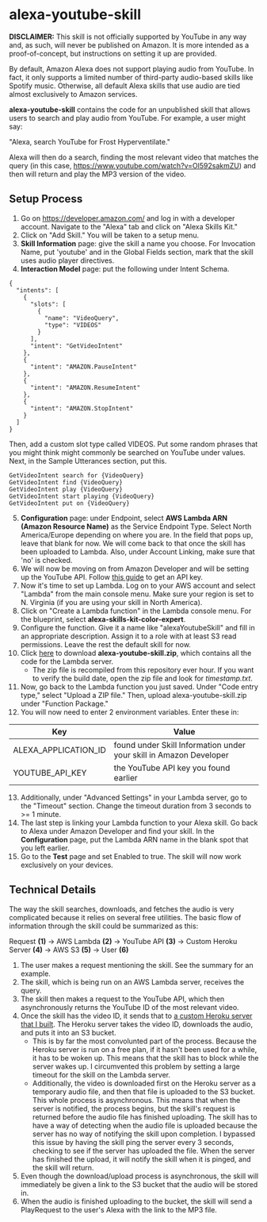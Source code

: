 # alexa-youtube-skill

__DISCLAIMER:__ This skill is not officially supported by YouTube in any way and, as such, will never be published on Amazon. It is more intended as a proof-of-concept, but instructions on setting it up are provided.

By default, Amazon Alexa does not support playing audio from YouTube. In fact, it only supports a limited number of third-party audio-based skills like Spotify music. Otherwise, all default Alexa skills that use audio are tied almost exclusively to Amazon services.

__alexa-youtube-skill__ contains the code for an unpublished skill that allows users to search and play audio from YouTube. For example, a user might say:

"Alexa, search YouTube for Frost Hyperventilate." 

Alexa will then do a search, finding the most relevant video that matches the query (in this case, https://www.youtube.com/watch?v=Ol592sakmZU) and then will return and play the MP3 version of the video.

## Setup Process

1. Go on https://developer.amazon.com/ and log in with a developer account. Navigate to the "Alexa" tab and click on "Alexa Skills Kit."
2. Click on "Add Skill." You will be taken to a setup menu. 
3. __Skill Information__ page: give the skill a name you choose. For Invocation Name, put 'youtube' and in the Global Fields section, mark that the skill uses audio player directives.
4. __Interaction Model__ page: put the following under Intent Schema. 
```
{
  "intents": [
    {
      "slots": [
        {
          "name": "VideoQuery",
          "type": "VIDEOS"
        }
      ],
      "intent": "GetVideoIntent"
    },
    {
      "intent": "AMAZON.PauseIntent"
    },
    {
      "intent": "AMAZON.ResumeIntent"
    },
    {
      "intent": "AMAZON.StopIntent"
    }
  ]
}
```
Then, add a custom slot type called VIDEOS. Put some random phrases that you might think might commonly be searched on YouTube under values. Next, in the Sample Utterances section, put this.
```
GetVideoIntent search for {VideoQuery}
GetVideoIntent find {VideoQuery}
GetVideoIntent play {VideoQuery}
GetVideoIntent start playing {VideoQuery}
GetVideoIntent put on {VideoQuery}
```
5. __Configuration__ page: under Endpoint, select __AWS Lambda ARN (Amazon Resource Name)__ as the Service Endpoint Type. Select North America/Europe depending on where you are. In the field that pops up, leave that blank for now. We will come back to that once the skill has been uploaded to Lambda. Also, under Account Linking, make sure that 'no' is checked.
6. We will now be moving on from Amazon Developer and will be setting up the YouTube API. Follow [this guide](https://developers.google.com/youtube/v3/getting-started) to get an API key.
7. Now it's time to set up Lambda. Log on to your AWS account and select "Lambda" from the main console menu. Make sure your region is set to N. Virginia (if you are using your skill in North America). 
8. Click on "Create a Lambda function" in the Lambda console menu. For the blueprint, select __alexa-skills-kit-color-expert__.
9. Configure the function. Give it a name like "alexaYoutubeSkill" and fill in an appropriate description. Assign it to a role with at least S3 read permissions. Leave the rest the default skill for now.
10. Click [here](https://s3-us-west-1.amazonaws.com/alexa-youtube-skill/lambda/alexa-youtube-skill.zip) to download __alexa-youtube-skill.zip__, which contains all the code for the Lambda server. 
      * The zip file is recompiled from this repository ever hour. If you want to verify the build date, open the zip file and look for _timestamp.txt_.
11. Now, go back to the Lambda function you just saved. Under "Code entry type," select "Upload a ZIP file." Then, upload alexa-youtube-skill.zip under "Function Package." 
12. You will now need to enter 2 environment variables. Enter these in:

| Key                  | Value                                                               |
| -------------------- | ------------------------------------------------------------------- |
| ALEXA_APPLICATION_ID | found under Skill Information under your skill in Amazon Developer  |
| YOUTUBE_API_KEY      | the YouTube API key you found earlier                               |
  
13. Additionally, under "Advanced Settings" in your Lambda server, go to the "Timeout" section. Change the timeout duration from 3 seconds to >= 1 minute.
14. The last step is linking your Lambda function to your Alexa skill. Go back to Alexa under Amazon Developer and find your skill. In the __Configuration__ page, put the Lambda ARN name in the blank spot that you left earlier.
15. Go to the __Test__ page and set Enabled to true. The skill will now work exclusively on your devices.

## Technical Details

The way the skill searches, downloads, and fetches the audio is very complicated because it relies on several free utilities. The basic flow of information through the skill could be summarized as this:

Request __(1)__ -> AWS Lambda __(2)__ -> YouTube API __(3)__ -> Custom Heroku Server __(4)__ -> AWS S3 __(5)__ -> User __(6)__

1. The user makes a request mentioning the skill. See the summary for an example.
2. The skill, which is being run on an AWS Lambda server, receives the query.
3. The skill then makes a request to the YouTube API, which then asynchronously returns the YouTube ID of the most relevant video. 
4. Once the skill has the video ID, it sends that to [a custom Heroku server that I built](https://github.com/dmhacker/dmhacker-youtube). The Heroku server takes the video ID, downloads the audio, and puts it into an S3 bucket. 
    * This is by far the most convolunted part of the process. Because the Heroku server is run on a free plan, if it hasn't been used for a while, it has to be woken up. This means that the skill has to block while the server wakes up. I circumvented this problem by setting a large timeout for the skill on the Lambda server.
    * Additionally, the video is downloaded first on the Heroku server as a temporary audio file, and then that file is uploaded to the S3 bucket. This whole process is asynchronous. This means that when the server is notified, the process begins, but the skill's request is returned before the audio file has finished uploading. The skill has to have a way of detecting when the audio file is uploaded because the server has no way of notifying the skill upon completion. I bypassed this issue by having the skill ping the server every 3 seconds, checking to see if the server has uploaded the file. When the server has finished the upload, it will notify the skill when it is pinged, and the skill will return.
5. Even though the download/upload process is asynchronous, the skill will immediately be given a link to the S3 bucket that the audio will be stored in. 
6. When the audio is finished uploading to the bucket, the skill will send a PlayRequest to the user's Alexa with the link to the MP3 file. 




